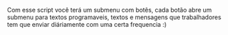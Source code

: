Com esse script você terá um submenu com botês, cada botão abre um submenu para textos programaveis, textos e mensagens que trabalhadores tem que enviar diáriamente com uma certa frequencia :)
